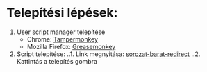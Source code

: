 Telepítési lépések:
=====
1. User script manager telepítése
	* Chrome: [Tampermonkey](https://chrome.google.com/webstore/detail/tampermonkey/dhdgffkkebhmkfjojejmpbldmpobfkfo)
	* Mozilla Firefox: [Greasemonkey](https://addons.mozilla.org/hu/firefox/addon/greasemonkey/)
2. Script telepítése:
	..1. Link megnyitása: [sorozat-barat-redirect](https://github.com/peetertoth/sorozat-barat-redirect/raw/master/sorozat-barat-redirect.user.js)
	..2. Kattintás a telepítés gombra